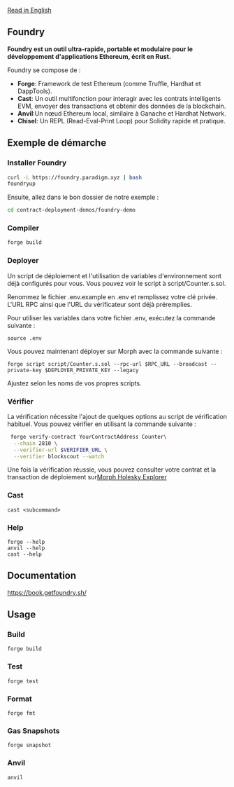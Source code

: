 [Read in English](./README.md)
## Foundry

**Foundry est un outil ultra-rapide, portable et modulaire pour le développement d'applications Ethereum, écrit en Rust.**

Foundry se compose de :

-   **Forge**: Framework de test Ethereum (comme Truffle, Hardhat et DappTools).
-   **Cast**: Un outil multifonction pour interagir avec les contrats intelligents EVM, envoyer des transactions et obtenir des données de la blockchain.
-   **Anvil**:Un nœud Ethereum local, similaire à Ganache et Hardhat Network.
-   **Chisel**:  Un REPL (Read-Eval-Print Loop) pour Solidity rapide et pratique.

## Exemple de démarche

### Installer Foundry
```bash
curl -L https://foundry.paradigm.xyz | bash
foundryup
```

Ensuite, allez dans le bon dossier de notre exemple :

```bash
cd contract-deployment-demos/foundry-demo
```

### Compiler

```bash
forge build
```
### Deployer

Un script de déploiement et l'utilisation de variables d'environnement sont déjà configurés pour vous. Vous pouvez voir le script à script/Counter.s.sol.

Renommez le fichier .env.example en .env et remplissez votre clé privée. L'URL RPC ainsi que l'URL du vérificateur sont déjà préremplies.

Pour utiliser les variables dans votre fichier .env, exécutez la commande suivante :

```shell
source .env
```

Vous pouvez maintenant déployer sur Morph avec la commande suivante : 

```shell
forge script script/Counter.s.sol --rpc-url $RPC_URL --broadcast --private-key $DEPLOYER_PRIVATE_KEY --legacy
```

Ajustez selon les noms de vos propres scripts.

### Vérifier 

La vérification nécessite l'ajout de quelques options au script de vérification habituel. Vous pouvez vérifier en utilisant la commande suivante :

```bash
 forge verify-contract YourContractAddress Counter\
  --chain 2810 \
  --verifier-url $VERIFIER_URL \
  --verifier blockscout --watch
```

Une fois la vérification réussie, vous pouvez consulter votre contrat et la transaction de déploiement sur[Morph Holesky Explorer](https://explorer-holesky.morphl2.io)

### Cast

```shell
cast <subcommand>
```

### Help

```shell
forge --help
anvil --help
cast --help
```

## Documentation

https://book.getfoundry.sh/

## Usage

### Build

```shell
forge build
```

### Test

```shell
forge test
```

### Format

```shell
forge fmt
```

### Gas Snapshots

```shell
forge snapshot
```

### Anvil

```shell
anvil
```


